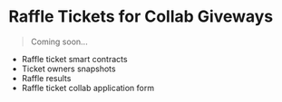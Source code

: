 # Raffle Tickets for Collab Giveways
> Coming soon...
- Raffle ticket smart contracts
- Ticket owners snapshots
- Raffle results
- Raffle ticket collab application form

